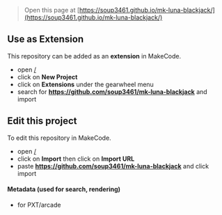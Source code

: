  


> Open this page at [https://soup3461.github.io/mk-luna-blackjack/](https://soup3461.github.io/mk-luna-blackjack/)

## Use as Extension

This repository can be added as an **extension** in MakeCode.

* open [/](/)
* click on **New Project**
* click on **Extensions** under the gearwheel menu
* search for **https://github.com/soup3461/mk-luna-blackjack** and import

## Edit this project

To edit this repository in MakeCode.

* open [/](/)
* click on **Import** then click on **Import URL**
* paste **https://github.com/soup3461/mk-luna-blackjack** and click import

#### Metadata (used for search, rendering)

* for PXT/arcade
<script src="https://makecode.com/gh-pages-embed.js"></script><script>makeCodeRender("{{ site.makecode.home_url }}", "{{ site.github.owner_name }}/{{ site.github.repository_name }}");</script>
